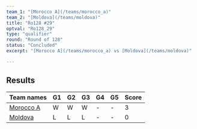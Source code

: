 ```yaml
---
team_1: "[Morocco A](/teams/morocco_a)"
team_2: "[Moldova](/teams/moldova)"
title: "Ro128 #29"
optval: "Ro128_29"
type: "qualifier"
round: "Round of 128"
status: "Concluded"
excerpt: "[Morocco A](/teams/morocco_a) vs [Moldova](/teams/moldova)"

---
```

## Results

| Team names | G1 | G2 | G3 | G4 | G5 | Score |
| -- | -- | -- | -- | -- | -- | -- |
| [Morocco A](/teams/morocco_a) | W | W | W | - | - | 3 |
| [Moldova](/teams/moldova) | L | L | L | - | - | 0 |
